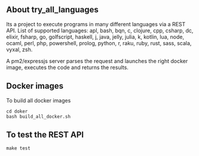 
## About try_all_languages

Its a project to execute programs in many different languages via a REST API. List of supported languages: apl, bash, bqn, c, clojure, cpp, csharp, dc, elixir, fsharp, go, golfscript, haskell, j, java, jelly, julia, k, kotlin, lua, node, ocaml, perl, php, powershell, prolog, python, r, raku, ruby, rust, sass, scala, vyxal, zsh.

A pm2/expressjs server parses the request and launches the right docker image, executes the code and returns the results.

## Docker images

To build all docker images

```
cd doker
bash build_all_docker.sh
```

## To test the REST API

```
make test
```

